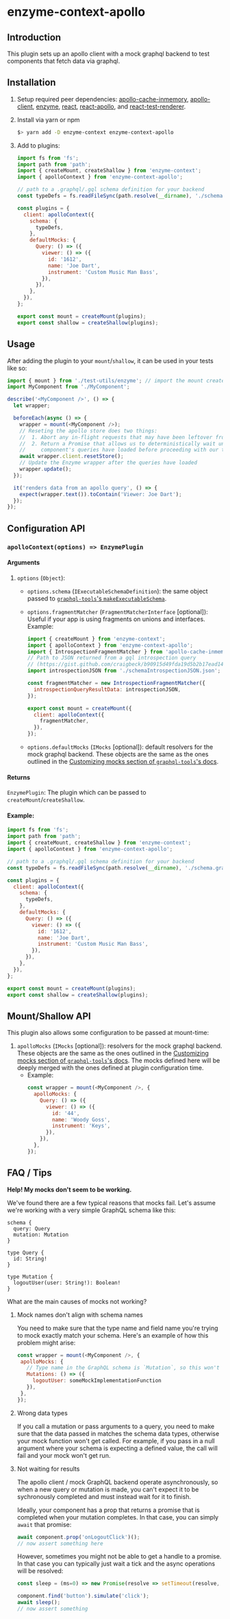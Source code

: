 # enzyme-context-apollo

## Introduction

This plugin sets up an apollo client with a mock graphql backend to test components that fetch data via graphql.

## Installation

1. Setup required peer dependencies: [apollo-cache-inmemory](https://github.com/apollographql/apollo-client/tree/master/packages/apollo-cache-inmemory#installation), [apollo-client](https://www.apollographql.com/docs/react/advanced/boost-migration.html#after), [enzyme](https://airbnb.io/enzyme/docs/installation/), [react](https://reactjs.org/docs/getting-started.html), [react-apollo](https://github.com/apollographql/react-apollo#installation), and [react-test-renderer](https://reactjs.org/docs/test-renderer.html).

2. Install via yarn or npm

   ```bash
   $> yarn add -D enzyme-context enzyme-context-apollo
   ```

3. Add to plugins:

   ```javascript
   import fs from 'fs';
   import path from 'path';
   import { createMount, createShallow } from 'enzyme-context';
   import { apolloContext } from 'enzyme-context-apollo';

   // path to a .graphql/.gql schema definition for your backend
   const typeDefs = fs.readFileSync(path.resolve(__dirname), './schema.graphql');

   const plugins = {
     client: apolloContext({
       schema: {
         typeDefs,
       },
       defaultMocks: {
         Query: () => ({
           viewer: () => ({
             id: '1612',
             name: 'Joe Dart',
             instrument: 'Custom Music Man Bass',
           }),
         }),
       },
     }),
   };

   export const mount = createMount(plugins);
   export const shallow = createShallow(plugins);
   ```

## Usage

After adding the plugin to your `mount`/`shallow`, it can be used in your tests like so:

```javascript
import { mount } from './test-utils/enzyme'; // import the mount created with enzyme-context
import MyComponent from './MyComponent';

describe('<MyComponent />', () => {
  let wrapper;

  beforeEach(async () => {
    wrapper = mount(<MyComponent />);
    // Reseting the apollo store does two things:
    //  1. Abort any in-flight requests that may have been leftover from the last spec
    //  2. Return a Promise that allows us to deterministically wait until all of our
    //     component's queries have loaded before proceeding with our tests.
    await wrapper.client.resetStore();
    // Update the Enzyme wrapper after the queries have loaded
    wrapper.update();
  });

  it('renders data from an apollo query', () => {
    expect(wrapper.text()).toContain('Viewer: Joe Dart');
  });
});
```

## Configuration API

### `apolloContext(options) => EnzymePlugin`

#### Arguments

1.  `options` (`Object`):

    - `options.schema` (`IExecutableSchemaDefinition`): the same object passed to [`graphql-tools`'s `makeExecutableSchema`](https://www.apollographql.com/docs/graphql-tools/generate-schema.html#makeExecutableSchema).
    - `options.fragmentMatcher` (`FragmentMatcherInterface` [optional]): Useful if your app is using fragments on unions and interfaces. Example:

      ```javascript
      import { createMount } from 'enzyme-context';
      import { apolloContext } from 'enzyme-context-apollo';
      import { IntrospectionFragmentMatcher } from 'apollo-cache-inmemory';
      // Path to JSON returned from a gql introspection query
      // (https://gist.github.com/craigbeck/b90915d49fda19d5b2b17ead14dcd6da)
      import introspectionJSON from './schemaIntrospectionJSON.json';

      const fragmentMatcher = new IntrospectionFragmentMatcher({
        introspectionQueryResultData: introspectionJSON,
      });

      export const mount = createMount({
        client: apolloContext({
          fragmentMatcher,
        }),
      });
      ```

    - `options.defaultMocks` (`IMocks` [optional]): default resolvers for the mock graphql backend. These objects are the same as the ones outlined in the [Customizing mocks section of `graphql-tools`'s docs](https://www.apollographql.com/docs/graphql-tools/mocking.html#Customizing-mocks).

#### Returns

`EnzymePlugin`: The plugin which can be passed to `createMount`/`createShallow`.

#### Example:

```javascript
import fs from 'fs';
import path from 'path';
import { createMount, createShallow } from 'enzyme-context';
import { apolloContext } from 'enzyme-context-apollo';

// path to a .graphql/.gql schema definition for your backend
const typeDefs = fs.readFileSync(path.resolve(__dirname), './schema.graphql');

const plugins = {
  client: apolloContext({
    schema: {
      typeDefs,
    },
    defaultMocks: {
      Query: () => ({
        viewer: () => ({
          id: '1612',
          name: 'Joe Dart',
          instrument: 'Custom Music Man Bass',
        }),
      }),
    },
  }),
};

export const mount = createMount(plugins);
export const shallow = createShallow(plugins);
```

## Mount/Shallow API

This plugin also allows some configuration to be passed at mount-time:

1. `apolloMocks` (`IMocks` [optional]): resolvers for the mock graphql backend. These objects are the same as the ones outlined in the [Customizing mocks section of `graphql-tools`'s docs](https://www.apollographql.com/docs/graphql-tools/mocking.html#Customizing-mocks). The mocks defined here will be deeply merged with the ones defined at plugin configuration time.
   - Example:
     ```javascript
     const wrapper = mount(<MyComponent />, {
       apolloMocks: {
         Query: () => ({
           viewer: () => ({
             id: '44',
             name: 'Woody Goss',
             instrument: 'Keys',
           }),
         }),
       },
     });
     ```
     
## FAQ / Tips

**Help! My mocks don't seem to be working.**

We've found there are a few typical reasons that mocks fail. Let's assume we're working with a very simple GraphQL schema like this:

```
schema {
  query: Query
  mutation: Mutation
}

type Query {
  id: String!
}

type Mutation {
  logoutUser(user: String!): Boolean!
}
```

What are the main causes of mocks not working?

1. Mock names don't align with schema names

   You need to make sure that the type name and field name you're trying to mock exactly match your schema.
   Here's an example of how this problem might arise:

   ```javascript
   const wrapper = mount(<MyComponent />, {
    apolloMocks: {
      // Type name in the GraphQL schema is `Mutation`, so this won't work
      Mutations: () => ({
        logoutUser: someMockImplementationFunction
      }),
    },
   });
   ```

2. Wrong data types

   If you call a mutation or pass arguments to a query,
   you need to make sure that the data passed in matches the schema data types,
   otherwise your mock function won't get called.
   For example, if you pass in a null argument where your schema is expecting a defined value,
   the call will fail and your mock won't get run.

3. Not waiting for results

   The apollo client / mock GraphQL backend operate asynchronously, so when a new query or mutation is made,
   you can't expect it to be sychronously completed and must instead wait for it to finish.

   Ideally, your component has a prop that returns a promise that is completed when your mutation completes.
   In that case, you can simply `await` that promise:

   ```ts
   await component.prop('onLogoutClick')();
   // now assert something here
   ```

   However, sometimes you might not be able to get a handle to a promise.
   In that case you can typically just wait a tick and the async operations will be resolved:

   ```ts
   const sleep = (ms=0) => new Promise(resolve => setTimeout(resolve, ms));

   component.find('button').simulate('click');
   await sleep();
   // now assert something
   ```

